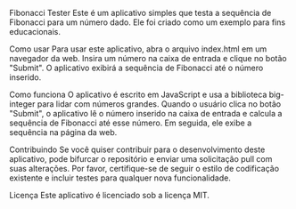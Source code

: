 Fibonacci Tester
Este é um aplicativo simples que testa a sequência de Fibonacci para um número dado. Ele foi criado como um exemplo para fins educacionais.

Como usar
Para usar este aplicativo, abra o arquivo index.html em um navegador da web. Insira um número na caixa de entrada e clique no botão "Submit". O aplicativo exibirá a sequência de Fibonacci até o número inserido.

Como funciona
O aplicativo é escrito em JavaScript e usa a biblioteca big-integer para lidar com números grandes. Quando o usuário clica no botão "Submit", o aplicativo lê o número inserido na caixa de entrada e calcula a sequência de Fibonacci até esse número. Em seguida, ele exibe a sequência na página da web.

Contribuindo
Se você quiser contribuir para o desenvolvimento deste aplicativo, pode bifurcar o repositório e enviar uma solicitação pull com suas alterações. Por favor, certifique-se de seguir o estilo de codificação existente e incluir testes para qualquer nova funcionalidade.

Licença
Este aplicativo é licenciado sob a licença MIT.
